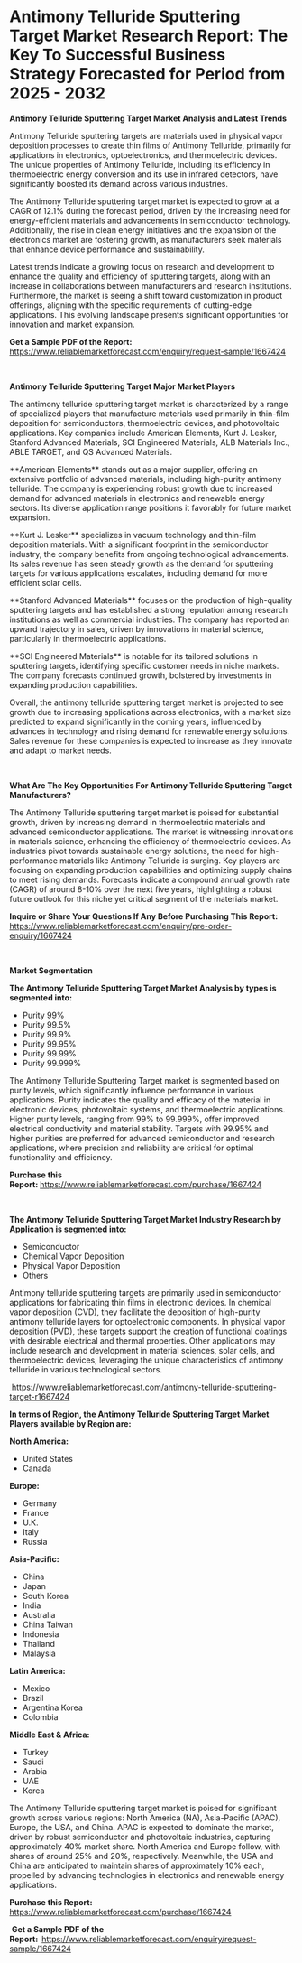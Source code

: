 <p><h1>Antimony Telluride Sputtering Target Market Research Report: The Key To Successful Business Strategy Forecasted for Period from 2025 - 2032</h1></p><p><strong>Antimony Telluride Sputtering Target Market Analysis and Latest Trends</strong></p>
<p><p>Antimony Telluride sputtering targets are materials used in physical vapor deposition processes to create thin films of Antimony Telluride, primarily for applications in electronics, optoelectronics, and thermoelectric devices. The unique properties of Antimony Telluride, including its efficiency in thermoelectric energy conversion and its use in infrared detectors, have significantly boosted its demand across various industries.</p><p>The Antimony Telluride sputtering target market is expected to grow at a CAGR of 12.1% during the forecast period, driven by the increasing need for energy-efficient materials and advancements in semiconductor technology. Additionally, the rise in clean energy initiatives and the expansion of the electronics market are fostering growth, as manufacturers seek materials that enhance device performance and sustainability.</p><p>Latest trends indicate a growing focus on research and development to enhance the quality and efficiency of sputtering targets, along with an increase in collaborations between manufacturers and research institutions. Furthermore, the market is seeing a shift toward customization in product offerings, aligning with the specific requirements of cutting-edge applications. This evolving landscape presents significant opportunities for innovation and market expansion.</p></p>
<p><strong>Get a Sample PDF of the Report:&nbsp;</strong> <a href="https://www.reliablemarketforecast.com/enquiry/request-sample/1667424?utm_campaign=3622&utm_medium=2&utm_source=Github&utm_content=ia&utm_term=18042025&utm_id=antimony-telluride-sputtering-target">https://www.reliablemarketforecast.com/enquiry/request-sample/1667424</a></p>
<p>&nbsp;</p>
<p><strong>Antimony Telluride Sputtering Target Major Market Players</strong></p>
<p><p>The antimony telluride sputtering target market is characterized by a range of specialized players that manufacture materials used primarily in thin-film deposition for semiconductors, thermoelectric devices, and photovoltaic applications. Key companies include American Elements, Kurt J. Lesker, Stanford Advanced Materials, SCI Engineered Materials, ALB Materials Inc., ABLE TARGET, and QS Advanced Materials.</p><p>**American Elements** stands out as a major supplier, offering an extensive portfolio of advanced materials, including high-purity antimony telluride. The company is experiencing robust growth due to increased demand for advanced materials in electronics and renewable energy sectors. Its diverse application range positions it favorably for future market expansion.</p><p>**Kurt J. Lesker** specializes in vacuum technology and thin-film deposition materials. With a significant footprint in the semiconductor industry, the company benefits from ongoing technological advancements. Its sales revenue has seen steady growth as the demand for sputtering targets for various applications escalates, including demand for more efficient solar cells.</p><p>**Stanford Advanced Materials** focuses on the production of high-quality sputtering targets and has established a strong reputation among research institutions as well as commercial industries. The company has reported an upward trajectory in sales, driven by innovations in material science, particularly in thermoelectric applications.</p><p>**SCI Engineered Materials** is notable for its tailored solutions in sputtering targets, identifying specific customer needs in niche markets. The company forecasts continued growth, bolstered by investments in expanding production capabilities.</p><p>Overall, the antimony telluride sputtering target market is projected to see growth due to increasing applications across electronics, with a market size predicted to expand significantly in the coming years, influenced by advances in technology and rising demand for renewable energy solutions. Sales revenue for these companies is expected to increase as they innovate and adapt to market needs.</p></p>
<p>&nbsp;</p>
<p><strong>What Are The Key Opportunities For Antimony Telluride Sputtering Target Manufacturers?</strong></p>
<p><p>The Antimony Telluride sputtering target market is poised for substantial growth, driven by increasing demand in thermoelectric materials and advanced semiconductor applications. The market is witnessing innovations in materials science, enhancing the efficiency of thermoelectric devices. As industries pivot towards sustainable energy solutions, the need for high-performance materials like Antimony Telluride is surging. Key players are focusing on expanding production capabilities and optimizing supply chains to meet rising demands. Forecasts indicate a compound annual growth rate (CAGR) of around 8-10% over the next five years, highlighting a robust future outlook for this niche yet critical segment of the materials market.</p></p>
<p><strong>Inquire or Share Your Questions If Any Before Purchasing This Report:</strong> <a href="https://www.reliablemarketforecast.com/enquiry/pre-order-enquiry/1667424?utm_campaign=3622&utm_medium=2&utm_source=Github&utm_content=ia&utm_term=18042025&utm_id=antimony-telluride-sputtering-target">https://www.reliablemarketforecast.com/enquiry/pre-order-enquiry/1667424</a></p>
<p>&nbsp;</p>
<p><strong>Market Segmentation</strong></p>
<p><strong>The Antimony Telluride Sputtering Target Market Analysis by types is segmented into:</strong></p>
<p><ul><li>Purity 99%</li><li>Purity 99.5%</li><li>Purity 99.9%</li><li>Purity 99.95%</li><li>Purity 99.99%</li><li>Purity 99.999%</li></ul></p>
<p><p>The Antimony Telluride Sputtering Target market is segmented based on purity levels, which significantly influence performance in various applications. Purity indicates the quality and efficacy of the material in electronic devices, photovoltaic systems, and thermoelectric applications. Higher purity levels, ranging from 99% to 99.999%, offer improved electrical conductivity and material stability. Targets with 99.95% and higher purities are preferred for advanced semiconductor and research applications, where precision and reliability are critical for optimal functionality and efficiency.</p></p>
<p><strong>Purchase this Report:&nbsp;</strong><a href="https://www.reliablemarketforecast.com/purchase/1667424?utm_campaign=3622&utm_medium=2&utm_source=Github&utm_content=ia&utm_term=18042025&utm_id=antimony-telluride-sputtering-target">https://www.reliablemarketforecast.com/purchase/1667424</a></p>
<p>&nbsp;</p>
<p><strong>The Antimony Telluride Sputtering Target Market Industry Research by Application is segmented into:</strong></p>
<p><ul><li>Semiconductor</li><li>Chemical Vapor Deposition</li><li>Physical Vapor Deposition</li><li>Others</li></ul></p>
<p><p>Antimony telluride sputtering targets are primarily used in semiconductor applications for fabricating thin films in electronic devices. In chemical vapor deposition (CVD), they facilitate the deposition of high-purity antimony telluride layers for optoelectronic components. In physical vapor deposition (PVD), these targets support the creation of functional coatings with desirable electrical and thermal properties. Other applications may include research and development in material sciences, solar cells, and thermoelectric devices, leveraging the unique characteristics of antimony telluride in various technological sectors.</p></p>
<p><a href="https://www.reliablemarketforecast.com/antimony-telluride-sputtering-target-r1667424?utm_campaign=3622&utm_medium=2&utm_source=Github&utm_content=ia&utm_term=18042025&utm_id=antimony-telluride-sputtering-target">&nbsp;https://www.reliablemarketforecast.com/antimony-telluride-sputtering-target-r1667424</a></p>
<p><strong>In terms of Region, the Antimony Telluride Sputtering Target Market Players available by Region are:</strong></p>
<p>
    <p> <strong> North America: </strong>
        <ul>
            <li>United States</li>
            <li>Canada</li>
        </ul>
        </p> 
    <p> <strong> Europe: </strong>
        <ul>
            <li>Germany</li>
            <li>France</li>
            <li>U.K.</li>
            <li>Italy</li>
            <li>Russia</li>
        </ul>
        </p> 
    <p> <strong> Asia-Pacific: </strong>
        <ul>
            <li>China</li>
            <li>Japan</li>
            <li>South Korea</li>
            <li>India</li>
            <li>Australia</li>
            <li>China Taiwan</li>
            <li>Indonesia</li>
            <li>Thailand</li>
            <li>Malaysia</li>
        </ul>
        </p> 
    <p> <strong> Latin America: </strong>
        <ul>
            <li>Mexico</li>
            <li>Brazil</li>
            <li>Argentina Korea</li>
            <li>Colombia</li>
        </ul>
        </p> 
    <p> <strong> Middle East & Africa: </strong>
        <ul>
            <li>Turkey</li>
            <li>Saudi</li>
            <li>Arabia</li>
            <li>UAE</li>
            <li>Korea</li>
        </ul>
    </p>
    </p>
<p><p>The Antimony Telluride sputtering target market is poised for significant growth across various regions: North America (NA), Asia-Pacific (APAC), Europe, the USA, and China. APAC is expected to dominate the market, driven by robust semiconductor and photovoltaic industries, capturing approximately 40% market share. North America and Europe follow, with shares of around 25% and 20%, respectively. Meanwhile, the USA and China are anticipated to maintain shares of approximately 10% each, propelled by advancing technologies in electronics and renewable energy applications.</p></p>
<p><strong>Purchase this Report: </strong><a href="https://www.reliablemarketforecast.com/purchase/1667424?utm_campaign=3622&utm_medium=2&utm_source=Github&utm_content=ia&utm_term=18042025&utm_id=antimony-telluride-sputtering-target">https://www.reliablemarketforecast.com/purchase/1667424</a></p>
<p>&nbsp;<strong>Get a Sample PDF of the Report:&nbsp;&nbsp;</strong><a href="https://www.reliablemarketforecast.com/enquiry/request-sample/1667424?utm_campaign=3622&utm_medium=2&utm_source=Github&utm_content=ia&utm_term=18042025&utm_id=antimony-telluride-sputtering-target">https://www.reliablemarketforecast.com/enquiry/request-sample/1667424</a></p>
<p><strong></strong></p>
<p><p></p><p></p><p></p></p>